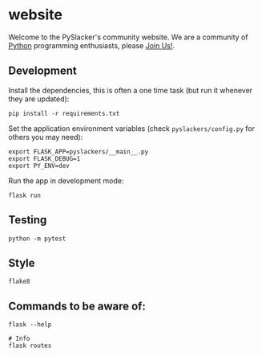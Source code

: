 # website

Welcome to the PySlacker's community website. We are a community of [Python](https://python.org) programming enthusiasts, please [Join Us!](http://pythondevelopers.herokuapp.com).

## Development

Install the dependencies, this is often a one time task (but run it whenever they are updated):

    pip install -r requirements.txt

Set the application environment variables (check `pyslackers/config.py` for others you may need):

    export FLASK_APP=pyslackers/__main__.py
    export FLASK_DEBUG=1
    export PY_ENV=dev

Run the app in development mode:

    flask run

## Testing

    python -m pytest

## Style

    flake8

## Commands to be aware of:

    flask --help
    
    # Info
    flask routes
